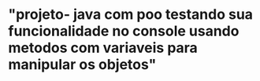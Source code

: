 # "projeto- java com poo testando sua funcionalidade no console usando metodos com variaveis para manipular os objetos"
